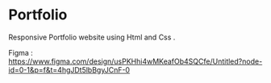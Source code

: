 # Portfolio
Responsive Portfolio website using Html and Css .

Figma : https://www.figma.com/design/usPKHhi4wMKeafOb4SQCfe/Untitled?node-id=0-1&p=f&t=4hgJDt5lbBgyJCnF-0

